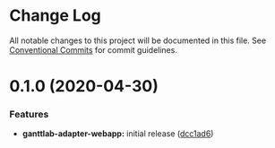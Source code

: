 # Change Log

All notable changes to this project will be documented in this file.
See [Conventional Commits](https://conventionalcommits.org) for commit guidelines.

# 0.1.0 (2020-04-30)


### Features

* **ganttlab-adapter-webapp:** initial release ([dcc1ad6](https://gitlab.com/ganttlab/ganttlab/commit/dcc1ad64a0bcff8278cf2fe87dda024ed8569ef0))
